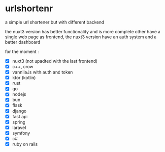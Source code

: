 # urlshortenr

a simple url shortener but with different backend

the nuxt3 version has better functionality and is more complete other have a single web page as frontend, the nuxt3 version have an auth system and a better dashboard

for the moment :
- [x] nuxt3 (not upadted with the last frontend)
- [x] c++, crow
- [x] vannilaJs with auth and token
- [x] ktor (kotlin)
- [x] rust
- [x] go
- [x] nodejs
- [x] bun 
- [x] flask
- [x] django
- [x] fast api
- [x] spring
- [x] laravel
- [x] symfony
- [X] c#
- [x] ruby on rails
